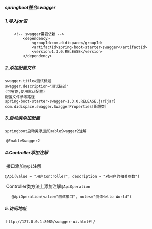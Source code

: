 ##### springboot整合swagger

##### 1.导入jar包

```
	<!-- swagger需要依赖 -->
		<dependency>
			<groupId>com.didispace</groupId>
			<artifactId>spring-boot-starter-swagger</artifactId>
			<version>1.3.0.RELEASE</version>
		</dependency>
```

##### 2.添加配置文件

```
swagger.title=测试标题
swagger.description="测试描述"
(可省略,使用默认配置)
配置文件参考路径
spring-boot-starter-swagger-1.3.0.RELEASE.jar[jar]
com.didispace.swagger.SwaggerProperties[配置类]
```

##### 3.启动类添加配置

 	springboot启动类添加@EnableSwagger2注解

​	`@EnableSwagger2`

##### 4.Controller添加注解

​	接口添加`@Api`注解

​	`@Api(value = "用户Controller", description = "对用户的相关参数")`

​	Controller类方法上添加注解`@ApiOperation`

​	`	@ApiOperation(value="测试接口", notes="测试Hello World")`

##### 5.访问地址

​	`http://127.0.0.1:8080/swagger-ui.html#!/`



